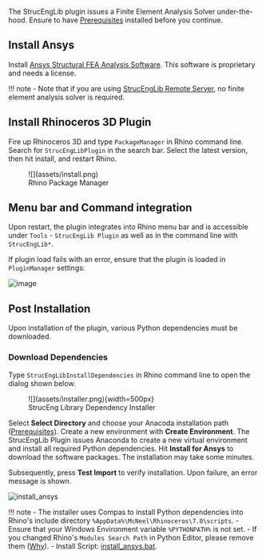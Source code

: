 
The StrucEngLib plugin issues a Finite Element Analysis Solver under-the-hood. Ensure to have [Prerequisites](./prerequisites.md) installed before you continue.

## Install Ansys
Install [Ansys Structural FEA Analysis Software](https://www.ansys.com/products/structures/ansys-mechanical#:~:text=What%20is%20Ansys%20Mechanical%3F,hydrodynamic%2C%20explicit%2C%20and%20more.). This software is proprietary and needs a license. 

!!! note
    - Note that if you are using [StrucEngLib Remote Server](https://strucenglib.ethz.ch/strucenglib_plugin/server/), no finite element analysis solver is required.


## Install Rhinoceros 3D Plugin
Fire up Rhinoceros 3D and type `PackageManager` in Rhino command line. Search for `StrucEngLibPlugin`
in the search bar. Select the latest version, then hit install, and restart
Rhino.

<figure markdown>
  ![](assets/install.png)
  <figcaption>Rhino Package Manager</figcaption>
</figure>



## Menu bar and Command integration
Upon restart, the plugin integrates into Rhino menu bar and is accessible under `Tools` - `StrucEngLib Plugin` as well as in the command line with `StrucEngLib*`.

If plugin load fails with an error, ensure that the plugin is loaded in `PluginManager` settings:  

![image](https://user-images.githubusercontent.com/2311941/206239991-0800a332-0b85-4005-a3de-16ababcd698f.png)


## Post Installation
Upon installation of the plugin, various Python dependencies must be downloaded.


### Download Dependencies

Type `StrucEngLibInstallDependencies` in Rhino command line to open the dialog shown below.

<figure markdown>
  ![](assets/installer.png){width=500px}
  <figcaption>StrucEng Library Dependency Installer</figcaption>
</figure>

Select __Select Directory__ and choose your Anacoda installation path ([Prerequisites](../prerequisites)). Create a new environment with __Create Environment__.
The StrucEngLib Plugin issues Anaconda to create a new virtual environment and
install all required Python dependencies. Hit __Install for Ansys__ to download the software packages. The installation may take some minutes. 

Subsequently, press __Test Import__ to verify installation. Upon failure, an error message is shown.

![install_ansys](https://user-images.githubusercontent.com/2311941/233222295-7d2f5db8-03e8-46aa-9bbe-6adb87e0ffd6.PNG)


!!! note
    - The installer uses Compas to install Python dependencies into Rhino's include directory `%AppData%\McNeel\Rhinoceros\7.0\scripts`. 
    - Ensure that your Windows Environment variable `%PYTHONPATH%` is not set.
    - If you changed Rhino's `Modules Search Path` in Python Editor, please remove them ([Why](https://web.archive.org/save/https://compas.dev/compas_fea/latest/gettingstarted/installation.html)).
    - Install Script: [install_ansys.bat](https://github.com/kfmResearch-NumericsTeam/StrucEng_Library_Plug_in/blob/master/StrucEngLib/EmbeddedResources/install_ansys.bat).

